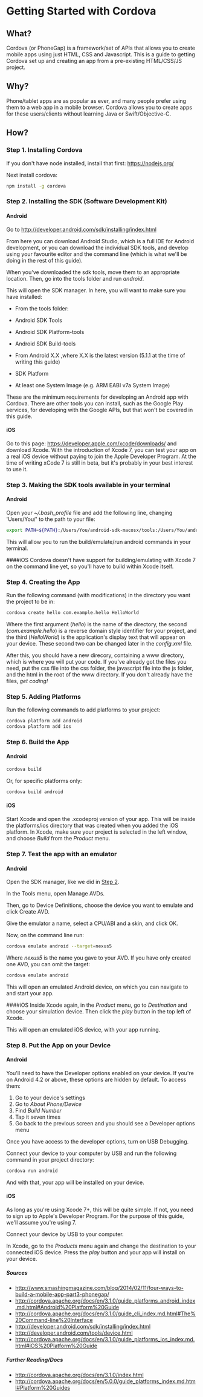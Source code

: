 # Getting Started with Cordova

## What?
Cordova (or PhoneGap) is a framework/set of APIs that allows you to create mobile apps using just HTML, CSS and Javascript. This is a guide to getting Cordova set up and creating an app from a pre-existing HTML/CSS/JS project.

## Why?
Phone/tablet apps are as popular as ever, and many people prefer using them to a web app in a mobile browser. Cordova allows you to create apps for these users/clients without learning Java or Swift/Objective-C.

## How?
### Step 1. Installing Cordova
If you don't have node installed, install that first: https://nodejs.org/

Next install cordova: 
``` bash
npm install -g cordova
```

### Step 2. Installing the SDK (Software Development Kit)
#### Android
Go to http://developer.android.com/sdk/installing/index.html

From here you can download Android Studio, which is a full IDE for Android development, or you can download the individual SDK tools, and develop using your favourite editor and the command line (which is what we'll be doing in the rest of this guide).

When you've downloaded the sdk tools, move them to an appropriate location. Then, go into the tools folder and run _android_.

This will open the SDK manager. In here, you will want to make sure you have installed:
* From the tools folder:
 * Android SDK Tools
 * Android SDK Platform-tools
 * Android SDK Build-tools

* From Android X.X ,where X.X is the latest version (5.1.1 at the time of writing this guide)
 * SDK Platform
 * At least one System Image (e.g. ARM EABI v7a System Image)

These are the minimum requirements for developing an Android app with Cordova. There are other tools you can install, such as the Google Play services, for developing with the Google APIs, but that won't be covered in this guide.

#### iOS
Go to this page: https://developer.apple.com/xcode/downloads/ and download Xcode. With the introduction of Xcode 7, you can test your app on a real iOS device without paying to join the Apple Developer Program. At the time of writing xCode 7 is still in beta, but it's probably in your best interest to use it.

### Step 3. Making the SDK tools available in your terminal
#### Android
Open your _~/.bash_profile_ file and add the following line, changing 'Users/You/' to the path to your file:
``` bash
export PATH=${PATH}:/Users/You/android-sdk-macosx/tools:/Users/You/android-sdk-macosx/platform-tools
``` 
This will allow you to run the build/emulate/run android commands in your terminal.

####iOS
Cordova doesn't have support for building/emulating with Xcode 7 on the command line yet, so you'll have to build within Xcode itself.

### Step 4. Creating the App
Run the following command (with modifications) in the directory you want the project to be in:
``` bash
cordova create hello com.example.hello HelloWorld
```
Where the first argument (_hello_) is the name of the directory, the second (_com.example.hello_) is a reverse domain style identifier for your project, and the third (_HelloWorld_) is the application's display text that will appear on your device. These second two can be changed later in the _config.xml_ file.

After this, you should have a new direcory, containing a www directory, which is where you will put your code. If you've already got the files you need, put the css file into the css folder, the javascript file into the js folder, and the html in the root of the www directory. If you don't already have the files, _get coding!_

### Step 5. Adding Platforms
Run the following commands to add platforms to your project:
``` bash
cordova platform add android
cordova platform add ios
```

### Step 6. Build the App
#### Android
``` bash
cordova build
```
Or, for specific platforms only:
``` bash
cordova build android
```

#### iOS
Start Xcode and open the .xcodeproj version of your app. This will be inside the platforms/ios directory that was created when you added the iOS platform. In Xcode, make sure your project is selected in the left window, and choose _Build_ from the _Product_ menu.

### Step 7. Test the app with an emulator
#### Android
Open the SDK manager, like we did in [Step 2](https://github.com/Danwhy/cordova-getting-started/blob/master/README.md#step-2-installing-the-sdk).

In the Tools menu, open Manage AVDs.

Then, go to Device Definitions, choose the device you want to emulate and click Create AVD.

Give the emulator a name, select a CPU/ABI and a skin, and click OK.

Now, on the command line run:
``` bash 
cordova emulate android --target=nexus5
```
Where _nexus5_ is the name you gave to your AVD. If you have only created one AVD, you can omit the target:
``` bash
cordova emulate android
```

This will open an emulated Android device, on which you can navigate to and start your app.

####iOS
Inside Xcode again, in the _Product_ menu, go to _Destination_ and choose your simulation device. Then click the _play_ button in the top left of Xcode.

This will open an emulated iOS device, with your app running.

### Step 8. Put the App on your Device
#### Android 
You'll need to have the Developer options enabled on your device. If you're on Android 4.2 or above, these options are hidden by default. To access them:
 1. Go to your device's settings
 2. Go to _About Phone/Device_
 3. Find _Build Number_
 4. Tap it seven times
 5. Go back to the previous screen and you should see a Developer options menu

Once you have access to the developer options, turn on USB Debugging.  

Connect your device to your computer by USB and run the following command in your project directory:
``` bash
cordova run android
```

And with that, your app will be installed on your device.

#### iOS
As long as you're using Xcode 7+, this will be quite simple. If not, you need to sign up to Apple's Developer Program. For the purpose of this guide, we'll assume you're using 7.

Connect your device by USB to your computer.

In Xcode, go to the _Products_ menu again and change the destination to your connected iOS device. Press the _play_ button and your app will install on your device.

##### Sources
* http://www.smashingmagazine.com/blog/2014/02/11/four-ways-to-build-a-mobile-app-part3-phonegap/
* http://cordova.apache.org/docs/en/3.1.0/guide_platforms_android_index.md.html#Android%20Platform%20Guide
* http://cordova.apache.org/docs/en/3.1.0/guide_cli_index.md.html#The%20Command-line%20Interface
* http://developer.android.com/sdk/installing/index.html
* http://developer.android.com/tools/device.html
* http://cordova.apache.org/docs/en/3.1.0/guide_platforms_ios_index.md.html#iOS%20Platform%20Guide

##### Further Reading/Docs
* http://cordova.apache.org/docs/en/3.1.0/index.html
* http://cordova.apache.org/docs/en/5.0.0/guide_platforms_index.md.html#Platform%20Guides
